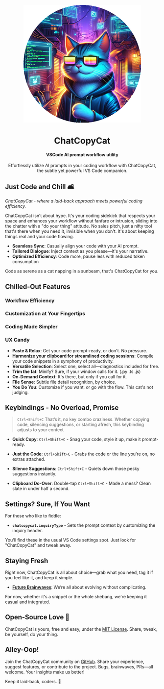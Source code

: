 <div align="center">

<img src="/images/png/logo.png" width="384"/>

# ChatCopyCat



#### VSCode AI prompt workflow utility

Effortlessly utilize AI prompts in your coding workflow with ChatCopyCat, the subtle yet powerful VS Code companion.

</div>


## Just Code and Chill 🛋️
*ChatCopyCat - where a laid-back approach meets powerful coding efficiency.*

ChatCopyCat isn’t about hype. It's your coding sidekick that respects your space and enhances your workflow without fanfare or intrusion, sliding into the chatter with a "do your thing" attitude. No sales pitch, just a nifty tool that's there when you need it, invisible when you don't. It's about keeping things real and your code flowing.

- **Seamless Sync**: Casually align your code with your AI prompt.
- **Tailored Dialogue**: Inject context as you please—it's your narrative.
- **Optimized Efficiency**: Code more, pause less with reduced token consumption

Code as serene as a cat napping in a sunbeam, that's ChatCopyCat for you.

## Chilled-Out Features

### Workflow Efficiency

### Customization at Your Fingertips

### Coding Made Simpler

### UX Candy

- **Paste & Relax**: Get your code prompt-ready, or don't. No pressure.
- **Harmonize your clipboard for streamlined coding sessions**: Compile your code snippets in a symphony of productivity.
- **Versatile Selection**: Select one, select all—diagnostics included for free.
- **Trim the fat**: Minify? Sure, if your window calls for it. (.py .ts .js)
- **On-Demand Context**: It's there, but only if you call for it.
- **File Sense**: Subtle file detail recognition, by choice.
- **You Do You**: Customize if you want, or go with the flow. This cat's not judging.

## Keybindings - No Overload, Promise
>`Ctrl+Shift+C` That’s it, no key combo craziness. Whether copying code, silencing suggestions, or starting afresh, this keybinding adjusts to your context

- **Quick Copy**: `Ctrl+Shift+C` -  Snag your code, style it up, make it prompt-ready.

- **Just the Code**: `Ctrl+Shift+C` - Grabs the code or the line you're on, no extras attached.

- **Silence Suggestions**: `Ctrl+Shift+C` - Quiets down those pesky suggestions instantly.

- **Clipboard Do-Over**: Double-tap `Ctrl+Shift+C` - Made a mess? Clean slate in under half a second.

## Settings? Sure, If You Want
For those who like to fiddle:

- **`chatcopycat.inquiryType`** - Sets the prompt context by customizing the inquiry header.

You'll find these in the usual VS Code settings spot. Just look for "ChatCopyCat" and tweak away.

## Staying Fresh
Right now, ChatCopyCat is all about choice—grab what you need, tag it if you feel like it, and keep it simple.

- **[Future Brainwaves](ROADMAP.md)**: We’re all about evolving without complicating.

For now, whether it's a snippet or the whole shebang, we're keeping it casual and integrated.


## Open-Source Love 💚
ChatCopyCat is yours, free and easy, under the [MIT License](LICENSE.md). Share, tweak, be yourself, do your thing.



## Alley-Oop!
Join the ChatCopyCat community on [GitHub](https://github.com/jstenmark/ChatCopyCat). Share your experience, suggest features, or contribute to the project. Bugs, brainwaves, PRs—all welcome. Your insights make us better!

Keep it laid-back, coders. 🐾

